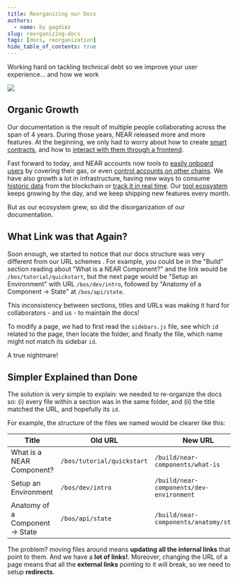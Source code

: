 ```yaml
---
title: Reorganizing our Docs
authors:
  - name: by gagdiez
slug: reorganizing-docs
tags: [docs, reorganization]
hide_table_of_contents: true
---
```


Working hard on tackling technical debt so we improve your user experience... and how we work

<p><img src="https://img.freepik.com/free-photo/ancient-books-adorn-library-carefully-arranged-with-classics-rare-gems_157027-2332.jpg" /></p>

<!-- truncate -->

## Organic Growth
Our documentation is the result of multiple people collaborating across the span of 4 years. During those years, NEAR released more and more features. At the beginning, we only had to worry about how to create [smart contracts](/build/smart-contracts/quickstart), and how to [interact with them through a frontend](/build/web3-apps/quickstart).

Fast forward to today, and NEAR accounts now tools to [easily onboard users](/build/chain-abstraction/what-is) by covering their gas, or even [control accounts on other chains](/concepts/abstraction/chain-signatures). We have also growth a lot in infrastructure, having new ways to consume [historic data](/build/data-infrastructure/big-query) from the blockchain or [track it in real time](/build/data-infrastructure/lake-framework/near-lake). Our [tool ecosystem](/tools/welcome) keeps growing by the day, and we keep shipping new features every month.

But as our ecosystem grew, so did the disorganization of our documentation.

## What Link was that Again?
Soon enough, we started to notice that our docs structure was very different from our URL schemes . For example, you could be in the "Build" section reading about "What is a NEAR Component?" and the link would be `/bos/tutorial/quickstart`, but the next page would be "Setup an Environment" with URL `/bos/dev/intro`, followed by "Anatomy of a Component -> State" at `/bos/api/state`.

This inconsistency between sections, titles and URLs  was making it hard for collaborators - and us - to maintain the docs!

To modify a page, we had to first read the `sidebars.js` file, see which `id` related to the page, then locate the folder, and finally the file, which name might not match its sidebar `id`.

A true nightmare!

## Simpler Explained than Done
The solution is very simple to explain: we needed to re-organize the docs so: (i) every file within a section was in the same folder, and (ii) the title matched the URL, and hopefully its `id`.

For example, the structure of the files we named would be clearer like this:

| Title                           | Old URL                    | New URL                                  |
|---------------------------------|----------------------------|------------------------------------------|
| What is a NEAR Component?       | `/bos/tutorial/quickstart` | `/build/near-components/what-is`         |
| Setup an Environment            | `/bos/dev/intro`           | `/build/near-components/dev-environment` |
| Anatomy of a Component -> State | `/bos/api/state`           | `/build/near-components/anatomy/state`   |

The problem? moving files around means **updating all the internal links** that point to them. And we have a **lot of links!**. Moreover, changing the URL of a page means that all the **external links** pointing to it will break, so we need to setup **redirects**.

